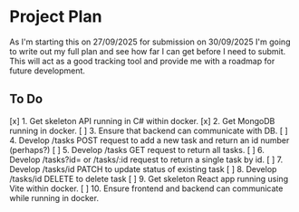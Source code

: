 # Project Plan

As I'm starting this on 27/09/2025 for submission on 30/09/2025 I'm going to write
out my full plan and see how far I can get before I need to submit. This will act
as a good tracking tool and provide me with a roadmap for future development.

## To Do

[x] 1. Get skeleton API running in C# within docker.
[x] 2. Get MongoDB running in docker.
[ ] 3. Ensure that backend can communicate with DB.
[ ] 4. Develop /tasks POST request to add a new task and return an id number (perhaps?)
[ ] 5. Develop /tasks GET request to return all tasks.
[ ] 6. Develop /tasks?id=<number> or /tasks/:id request to return a single task by id.
[ ] 7. Develop /tasks/id PATCH to update status of existing task
[ ] 8. Develop /tasks/id DELETE to delete task
[ ] 9. Get skeleton React app running using Vite within docker.
[ ] 10. Ensure frontend and backend can communicate while running in docker.
